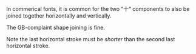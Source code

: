 In commerical fonts, it is common for the two ”十“ components to also be joined together horizontally and vertically.

The GB-complaint shape joining is fine.

Note the last horizontal stroke must be _shorter_ than the second last horizontal stroke.
